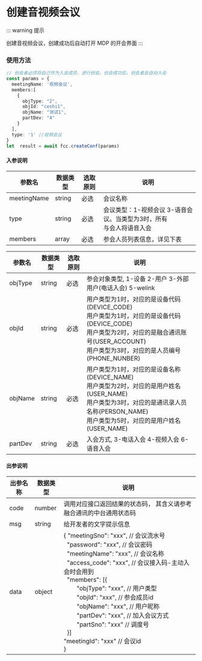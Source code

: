 # 创建音视频会议
::: warning 提示
<!-- warning -->
创建音视频会议，创建成功后自动打开 MDP 的开会界面
:::

### 使用方法
```typescript
// 创会者必须将自己作为入会成员，进行创会。创会成功后，创会者会自动入会
const params = {
  meetingName: '视频会议',
  members:[
    {
      objType: "2",
      objId: "ceshi1",
      objName: "测试1",
      partDev: "4"
    }
  ],
  type: '1' //视频会议
}
let  result = await fcc.createConf(params)
```
<!-- **入参说明** -->
#### 入参说明

| **参数名** | **数据类型** | **选取原则** |**说明** |
| ---------- | -------------- | -------------- | ---------------- |
| meetingName      | string       | 必选         | 会议名称 |
| type      | string       | 必选         | 会议类型：1-视频会议 3-语音会议。当类型为3时，所有<br/>与会人将语音入会 |
| members      | array       | 必选         | 参会人员列表信息，详见下表 |

| **参数名** | **数据类型** | **选取原则** |**说明** |
| ---------- | ------------ | ------------ | ------------------ |
| objType      | string       | 必选         |参会对象类型, 1-设备 2-用户 3-外部用户(电话入会) 5-welink |
| objId      | string       | 必选         | 用户类型为1时，对应的是设备代码(DEVICE_CODE)<br/> 用户类型为1时，对应的是设备代码(DEVICE_CODE)<br/>用户类型为2时，对应的是融合通讯账号(USER_ACCOUNT)<br/>用户类型为3时，对应的是人员编号(PHONE_NUNBER) |
| objName      | string       | 必选         | 用户类型为1时，对应的是设备名称(DEVICE_NAME)<br/>用户类型为2时，对应的是用户姓名(USER_NAME) <br/>用户类型为3时，对应的是通讯录人员名称(PERSON_NAME) <br/>用户类型为5时，对应的是用户姓名(USER_NAME) |
| partDev      | string       | 必选         | 入会方式, 3-电话入会 4-视频入会 6-语音入会 |
#### 出参说明

| **出参名称** | **数据类型** | **说明**                         |
| -------- | -------- | ------------------------------ |
| code   | number   | 调用对应接口返回结果的状态码，  其含义请参考融合通讯的中台通用状态码|
| msg      | string   | 给开发者的文字提示信息                    |
| data     | object   | {  "meetingSno": "xxx",  // 会议流水号<br/>  &nbsp;&nbsp;"password": "xxx",  // 会议密码<br/>   &nbsp;&nbsp;"meetingName": "xxx",  // 会议名称<br/>   &nbsp;&nbsp;"access_code": "xxx",   // 会议接入码-主动入会时会用到&nbsp;&nbsp;<br/>   &nbsp;&nbsp;"members": [{<br/> &nbsp;&nbsp;&nbsp;&nbsp;&nbsp;&nbsp;&nbsp;&nbsp;"objType": "xxx",  // 用户类型<br/>   &nbsp;&nbsp;&nbsp;&nbsp;&nbsp;&nbsp;&nbsp;&nbsp;"objId": "xxx",  // 参会成员id<br/>&nbsp;&nbsp;&nbsp;&nbsp;&nbsp;&nbsp;&nbsp;&nbsp;"objName": "xxx",  // 用户昵称<br/> &nbsp;&nbsp;&nbsp;&nbsp;&nbsp;&nbsp;&nbsp;&nbsp;"partDev": "xxx",  // 加入会议方式<br/> &nbsp;&nbsp;&nbsp;&nbsp;&nbsp;&nbsp;&nbsp;&nbsp;"partSno": "xxx"  // 调度号<br/>&nbsp;&nbsp;}] <br/> "meetingId": "xxx"  // 会议id<br/>  } |


